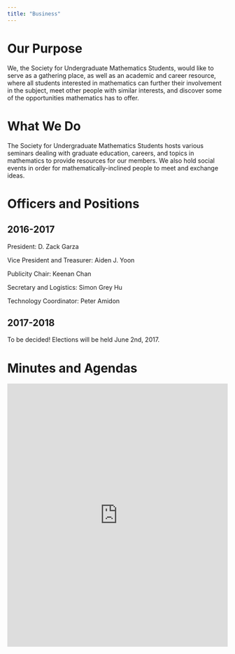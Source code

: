 ```yaml
---
title: "Business"
---
```


# Our Purpose
We, the Society for Undergraduate Mathematics Students, would like to serve as a gathering place, as well as an academic and career resource, where all students interested in mathematics can further their involvement in the subject, meet other people with similar interests, and discover some of the opportunities mathematics has to offer.

# What We Do
The Society for Undergraduate Mathematics Students hosts various seminars dealing with graduate education, careers, and topics in mathematics to provide resources for our members. We also hold social events in order for mathematically-inclined people to meet and exchange ideas.


# Officers and Positions
## 2016-2017

President: D. Zack Garza

Vice President and Treasurer: Aiden J. Yoon

Publicity Chair: Keenan Chan

Secretary and Logistics: Simon Grey Hu

Technology Coordinator: Peter Amidon

## 2017-2018
To be decided! Elections will be held June 2nd, 2017.

# Minutes and Agendas
<iframe src="https://drive.google.com/embeddedfolderview?id=0BwCPreoqG6_cem1vTTlFaGZRbVE#list" style="width:100%; height:600px; border:0;"></iframe>

